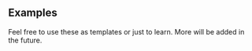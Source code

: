## Examples

Feel free to use these as templates or just to learn. More will be added in the future.
